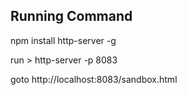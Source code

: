 ## Running Command
npm install http-server -g

run > http-server -p 8083 

goto http://localhost:8083/sandbox.html